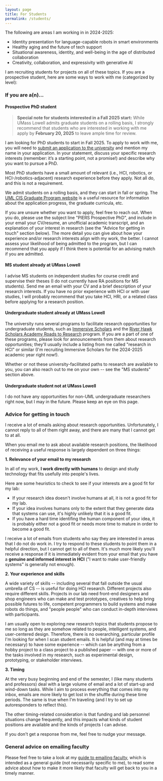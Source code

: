 ```yaml
---
layout: page
title: For Students
permalink: /students/
---
```


The following are areas I am working in in 2024-2025:

- Identity presentation for language-capable robots in smart environments
- Healthy aging and the future of tech support
- Situational awareness, identity, and well-being in the age of distributed collaboration
- Creativity, collaboration, and expressivity with generative AI

I am recruiting students for projects on all of these topics. If you are a prospective student, here are some ways to work with me (categorized by level):

### If you are a(n)...

#### Prospective PhD student

> **Special note for students interested in a Fall 2025 start:**  While UMass Lowell admits graduate students on a rolling basis, I strongly recommend that students who are interested in working with me apply by **February 20, 2025** to leave ample time for review.

I am looking for PhD students to start in Fall 2025.  To apply to work with me, you will need to [submit an application to the university](https://www.uml.edu/sciences/computer-science/programs/doctorate.aspx) and mention my name in your application. In your statement, discuss your specific research interests (remember: it’s a starting point, not a promise!) and describe why you want to pursue a PhD. 

Most PhD students have a small amount of relevant (i.e., HCI, robotics, or HCI-/robotics-adjacent) research experience before they apply. Not all do, and this is not a requirement.

We admit students on a rolling basis, and they can start in fall or spring. The [UML CIS Graduate Program website](https://www.cs.uml.edu/~gcoord/index.html) is a useful resource for information about the application progress, the graduate curricula, etc.

If you are unsure whether you want to apply, feel free to reach out. When you do, please use the subject line "PIERS Prospective PhD", and include in your email your CV/resume, an unofficial academic transcript, and an explanation of your interest in research (see the "Advice for getting in touch" section below). The more detail you can give about how your experience and/or research interests align with my work, the better. I cannot assess your likelihood of being admitted to the program, but I can recommend that you apply if I think there is potential for an advising match if you are admitted.

#### MS student already at UMass Lowell

I advise MS students on independent studies for course credit and supervise their theses (I do not currently have RA positions for MS students). Send me an email with your CV and a brief description of your research interests. If you have no prior experience with HCI or with user studies, I will probably recommend that you take HCI, HRI, or a related class before applying for a research position.

#### Undergraduate student already at UMass Lowell

The university runs several programs to facilitate research opportunities for undergraduate students, such as [Immersive Scholars](https://www.uml.edu/immersive-scholars/) and the [River Hawk Scholars Academy Roads to Research](https://www.uml.edu/academics/provost-office/student-success/scholars-academy/signature-programs/roads-research.aspx) program. If you are a part of one of these programs, please look for announcements from them about research opportunities; they'll usually include a listing from me called "research in HCI" or similar (I'm recruiting Immersive Scholars for the 2024-2025 academic year right now!).

Whether or not these university-facilitated paths to research are available to you, you can also reach out to me on your own -- see the "MS students" section above.

#### Undergraduate student not at UMass Lowell

I do not have any opportunities for non-UML undergraduate researchers right now, but I may in the future. Please keep an eye on this page.

### Advice for getting in touch

I receive a lot of emails asking about research opportunities. Unfortunately, I cannot reply to all of them right away, and there are many that I cannot get to at all.

When you email me to ask about available research positions, the likelihood of receiving a useful response is largely dependent on three things:

**1. Relevance of your email to my research**

In all of my work, **I work directly with humans** to design and study technology that fits usefully into people's lives.

Here are some heuristics to check to see if your interests are a good fit for my lab:

- If your research idea doesn't involve humans at all, it is not a good fit for my lab.
- If your idea involves humans only to the extent that they generate data that systems can use, it's highly unlikely that it is a good fit.
- If you have a hard time identifing the human component of your idea, it is probably either not a good fit or needs more time to mature in order to become a good fit.

I receive a lot of emails from students who say they are interested in areas that I do not do work in. I try to respond to these students to point them in a helpful direction, but I cannot get to all of them. It's much more likely you'll receive a response if it is immediately evident from your email that you have a **genuine and informed interest in HCI** ("I want to make user-friendly systems" is generally not enough).

**2. Your experience and skills**

A wide variety of skills -- including several that fall outside the usual umbrella of CS -- is useful for doing HCI research. Different projects also require different skills. Projects in our lab need front-end designers and shop engineers who can make and test prototypes, creatives to help bring possible futures to life, competent programmers to build systems and make robots do things, and "people people" who can conduct in-depth interviews with participants.

I am usually open to exploring new research topics that students propose to me so long as they are somehow related to people, intelligent systems, and user-centered design. Therefore, there is no overarching, particular profile I'm looking for when I scan student emails. It is helpful (and may at times be necessary) to have some experience -- which can be anything from a hobby project to a class project to a published paper -- with one or more of the tasks involved in my research, such as experimental design, prototyping, or stakeholder interviews.

**3. Timing**

At the very busy beginning and end of the semester, I (like many students and professors) deal with a large volume of email and a lot of start-up and wind-down tasks. While I aim to process everything that comes into my inbox, emails are more likely to get lost in the shuffle during these time periods. The same is true when I'm traveling (and I try to set up autoresponders to reflect this).

The other timing-related consideration is that funding and lab personnel situations change frequently, and this impacts what kinds of student positions are available and the kinds of projects I can advise.

If you don't get a response from me, feel free to nudge your message.

### General advice on emailing faculty

Please feel free to take a look at my [guide to emailing faculty](/contacting-faculty.md), which is intended as a general guide (not necessarily specific to me), to read some advice about how to make it more likely that faculty will get back to you in a timely manner.
